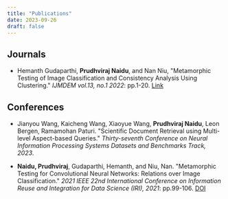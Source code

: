 ```yaml
---
title: "Publications"
date: 2023-09-26
draft: false
---
```


## Journals

- Hemanth Gudaparthi, **Prudhviraj Naidu**, and Nan Niu, "Metamorphic Testing of Image Classification and Consistency Analysis Using Clustering." *IJMDEM vol.13, no.1 2022*: pp.1-20. [Link](http://doi.org/10.4018/IJMDEM.304390)

## Conferences

- Jianyou Wang, Kaicheng Wang, Xiaoyue Wang, **Prudhviraj Naidu**, Leon Bergen, Ramamohan Paturi. "Scientific Document Retrieval using Multi-level Aspect-based Queries." *Thirty-seventh Conference on Neural Information Processing Systems Datasets and Benchmarks Track, 2023*. 

- **Naidu, Prudhviraj**, Gudaparthi, Hemanth, and Niu, Nan. "Metamorphic Testing for Convolutional Neural Networks: Relations over Image Classification." *2021 IEEE 22nd International Conference on Information Reuse and Integration for Data Science (IRI), 2021*: pp.99-106. [DOI](https://doi.org/10.1109/IRI51335.2021.00020)

